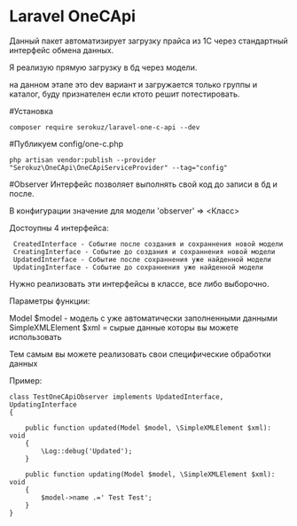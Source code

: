Laravel OneCApi
=============

Данный пакет автоматизирует загрузку прайса из 1С через стандартный интерфейс обмена данных.

Я реализую прямую загрузку в бд через модели.

на данном этапе это dev вариант и загружается только группы и каталог, буду признателен если ктото решит потестировать.

#Установка
````
composer require serokuz/laravel-one-c-api --dev
````

#Публикуем config/one-c.php
```
php artisan vendor:publish --provider "Serokuz\OneCApi\OneCApiServiceProvider" --tag="config"
```

#Observer
Интерфейс позволяет выполнять свой код до записи в бд и после.

В конфигурации значение для модели 'observer' => <Класс>

Достоупны 4 интерфейса:

     CreatedInterface - Событие после создания и сохраннения новой модели
     CreatingInterface - Событие до создания и сохраннения новой модели
     UpdatedInterface - Событие после сохраннения уже найденной модели
     UpdatingInterface - Событие до сохраннения уже найденной модели

Нужно реализовать эти интерфейсы в классе, все либо выборочно.

Параметры функции: 

Model $model  - модель с уже автоматически заполненными данными 
SimpleXMLElement $xml = сырые данные которы вы можете использовать

Тем самым вы можете реализовать свои специфические обработки данных

Пример:
````
class TestOneCApiObserver implements UpdatedInterface, UpdatingInterface
{

    public function updated(Model $model, \SimpleXMLElement $xml): void
    {
        \Log::debug('Updated');
    }

    public function updating(Model $model, \SimpleXMLElement $xml): void
    {
        $model->name .=' Test Test';
    }
}
````
